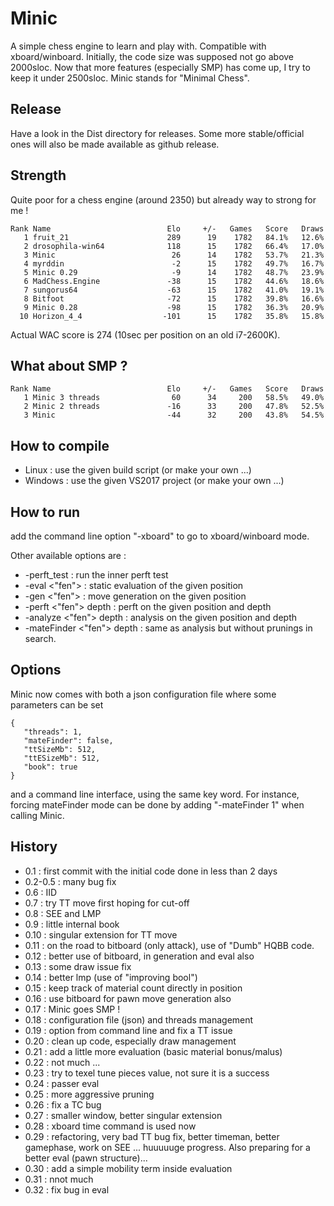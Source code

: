 # Minic
A simple chess engine to learn and play with.
Compatible with xboard/winboard.
Initially, the code size was supposed not go above 2000sloc.
Now that more features (especially SMP) has come up, I try to keep it under 2500sloc.
Minic stands for "Minimal Chess".

## Release

Have a look in the Dist directory for releases. Some more stable/official ones will also be made available as github release.

## Strength
Quite poor for a chess engine (around 2350) but already way to strong for me !

```
Rank Name                          Elo     +/-   Games   Score   Draws
   1 fruit_21                      289      19    1782   84.1%   12.6%
   2 drosophila-win64              118      15    1782   66.4%   17.0%
   3 Minic                          26      14    1782   53.7%   21.3%
   4 myrddin                        -2      15    1782   49.7%   16.7%
   5 Minic 0.29                     -9      14    1782   48.7%   23.9%
   6 MadChess.Engine               -38      15    1782   44.6%   18.6%
   7 sungorus64                    -63      15    1782   41.0%   19.1%
   8 Bitfoot                       -72      15    1782   39.8%   16.6%
   9 Minic 0.28                    -98      15    1782   36.3%   20.9%
  10 Horizon_4_4                  -101      15    1782   35.8%   15.8%
```

Actual WAC score is 274 (10sec per position on an old i7-2600K).

## What about SMP ?  
```
Rank Name                          Elo     +/-   Games   Score   Draws
   1 Minic 3 threads                60      34     200   58.5%   49.0%
   2 Minic 2 threads               -16      33     200   47.8%   52.5%
   3 Minic                         -44      32     200   43.8%   54.5%
```

## How to compile
* Linux : use the given build script (or make your own ...)
* Windows : use the given VS2017 project (or make your own ...)

## How to run
add the command line option "-xboard" to go to xboard/winboard mode.

Other available options are :
* -perft_test : run the inner perft test
* -eval <"fen"> : static evaluation of the given position
* -gen <"fen"> : move generation on the given position
* -perft <"fen"> depth : perft on the given position and depth
* -analyze <"fen"> depth : analysis on the given position and depth
* -mateFinder <"fen"> depth : same as analysis but without prunings in search.

## Options

Minic now comes with both a json configuration file where some parameters can be set
```
{
   "threads": 1,
   "mateFinder": false,
   "ttSizeMb": 512,
   "ttESizeMb": 512,
   "book": true
}
```
and a command line interface, using the same key word. For instance, forcing mateFinder mode can be done by adding "-mateFinder 1" when calling Minic.

## History

* 0.1 : first commit with the initial code done in less than 2 days
* 0.2-0.5 : many bug fix
* 0.6 : IID
* 0.7 : try TT move first hoping for cut-off
* 0.8 : SEE and LMP
* 0.9 : little internal book
* 0.10 : singular extension for TT move
* 0.11 : on the road to bitboard (only attack), use of "Dumb" HQBB code.
* 0.12 : better use of bitboard, in generation and eval also
* 0.13 : some draw issue fix
* 0.14 : better lmp (use of "improving bool")
* 0.15 : keep track of material count directly in position
* 0.16 : use bitboard for pawn move generation also
* 0.17 : Minic goes SMP ! 
* 0.18 : configuration file (json) and threads management
* 0.19 : option from command line and fix a TT issue  
* 0.20 : clean up code, especially draw management  
* 0.21 : add a little more evaluation (basic material bonus/malus)
* 0.22 : not much ...
* 0.23 : try to texel tune pieces value, not sure it is a success 
* 0.24 : passer eval
* 0.25 : more aggressive pruning
* 0.26 : fix a TC bug
* 0.27 : smaller window, better singular extension
* 0.28 : xboard time command is used now
* 0.29 : refactoring, very bad TT bug fix, better timeman, better gamephase, work on SEE ... huuuuuge progress. Also preparing for a better eval (pawn structure)...
* 0.30 : add a simple mobility term inside evaluation
* 0.31 : nnot much
* 0.32 : fix bug in eval
 
